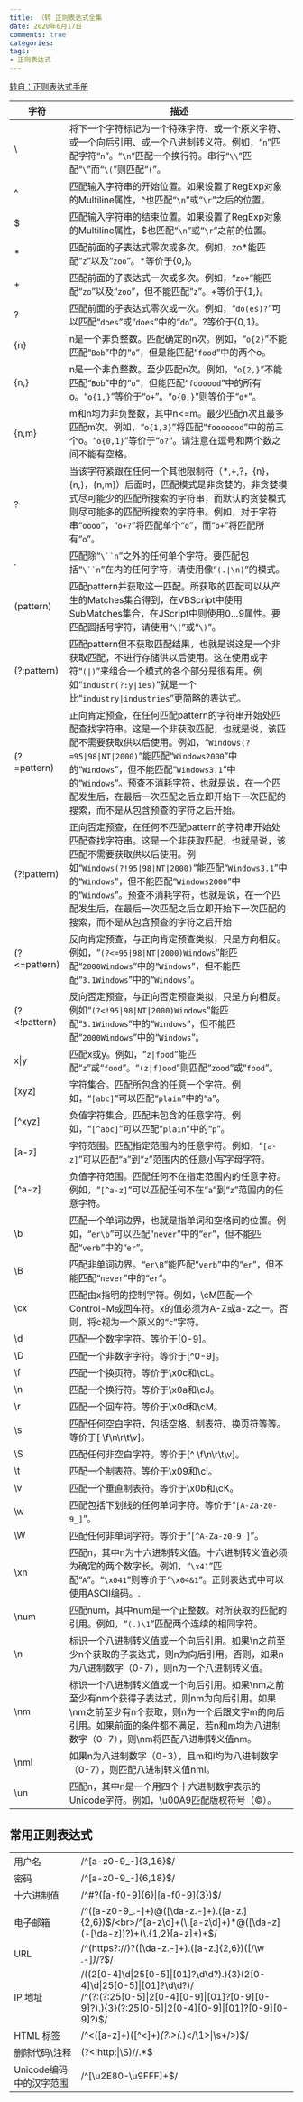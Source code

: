```yaml
---
title: （转 正则表达式全集
date: 2020年6月17日
comments: true
categories: 
tags:
- 正则表达式
---
```


[转自：正则表达式手册](https://tool.oschina.net/uploads/apidocs/jquery/regexp.html)

| 字符           | 描述                                                                                                                                                                                                                             |
| ------------ | ------------------------------------------------------------------------------------------------------------------------------------------------------------------------------------------------------------------------------ |
| \            | 将下一个字符标记为一个特殊字符、或一个原义字符、或一个向后引用、或一个八进制转义符。例如，“`n`”匹配字符“`n`”。“`\n`”匹配一个换行符。串行“`\\`”匹配“`\`”而“`\(`”则匹配“`(`”。                                                                                                                      |
| ^            | 匹配输入字符串的开始位置。如果设置了RegExp对象的Multiline属性，^也匹配“`\n`”或“`\r`”之后的位置。                                                                                                                                                                 |
| $            | 匹配输入字符串的结束位置。如果设置了RegExp对象的Multiline属性，$也匹配“`\n`”或“`\r`”之前的位置。                                                                                                                                                                 |
| *            | 匹配前面的子表达式零次或多次。例如，zo*能匹配“`z`”以及“`zoo`”。*等价于{0,}。                                                                                                                                                                               |
| +            | 匹配前面的子表达式一次或多次。例如，“`zo+`”能匹配“`zo`”以及“`zoo`”，但不能匹配“`z`”。+等价于{1,}。                                                                                                                                                               |
| ?            | 匹配前面的子表达式零次或一次。例如，“`do(es)?`”可以匹配“`does`”或“`does`”中的“`do`”。?等价于{0,1}。                                                                                                                                                          |
| {n}          | n是一个非负整数。匹配确定的n次。例如，“`o{2}`”不能匹配“`Bob`”中的“`o`”，但是能匹配“`food`”中的两个o。                                                                                                                                                             |
| {n,}         | n是一个非负整数。至少匹配n次。例如，“`o{2,}`”不能匹配“`Bob`”中的“`o`”，但能匹配“`foooood`”中的所有o。“`o{1,}`”等价于“`o+`”。“`o{0,}`”则等价于“`o*`”。                                                                                                                    |
| {n,m}        | m和n均为非负整数，其中n<=m。最少匹配n次且最多匹配m次。例如，“`o{1,3}`”将匹配“`fooooood`”中的前三个o。“`o{0,1}`”等价于“`o?`”。请注意在逗号和两个数之间不能有空格。                                                                                                                       |
| ?            | 当该字符紧跟在任何一个其他限制符（*,+,?，{n}，{n,}，{n,m}）后面时，匹配模式是非贪婪的。非贪婪模式尽可能少的匹配所搜索的字符串，而默认的贪婪模式则尽可能多的匹配所搜索的字符串。例如，对于字符串“`oooo`”，“`o+?`”将匹配单个“`o`”，而“`o+`”将匹配所有“`o`”。                                                                          |
| .            | 匹配除“`\``n`”之外的任何单个字符。要匹配包括“`\``n`”在内的任何字符，请使用像“`(.\|\n)`”的模式。                                                                                                                                                                  |
| (pattern)    | 匹配pattern并获取这一匹配。所获取的匹配可以从产生的Matches集合得到，在VBScript中使用SubMatches集合，在JScript中则使用$0…$9属性。要匹配圆括号字符，请使用“`\(`”或“`\)`”。                                                                                                               |
| (?:pattern)  | 匹配pattern但不获取匹配结果，也就是说这是一个非获取匹配，不进行存储供以后使用。这在使用或字符“`(\|)`”来组合一个模式的各个部分是很有用。例如“`industr(?:y\|ies)`”就是一个比“`industry\|industries`”更简略的表达式。                                                                                        |
| (?=pattern)  | 正向肯定预查，在任何匹配pattern的字符串开始处匹配查找字符串。这是一个非获取匹配，也就是说，该匹配不需要获取供以后使用。例如，“`Windows(?=95\|98\|NT\|2000)`”能匹配“`Windows2000`”中的“`Windows`”，但不能匹配“`Windows3.1`”中的“`Windows`”。预查不消耗字符，也就是说，在一个匹配发生后，在最后一次匹配之后立即开始下一次匹配的搜索，而不是从包含预查的字符之后开始。 |
| (?!pattern)  | 正向否定预查，在任何不匹配pattern的字符串开始处匹配查找字符串。这是一个非获取匹配，也就是说，该匹配不需要获取供以后使用。例如“`Windows(?!95\|98\|NT\|2000)`”能匹配“`Windows3.1`”中的“`Windows`”，但不能匹配“`Windows2000`”中的“`Windows`”。预查不消耗字符，也就是说，在一个匹配发生后，在最后一次匹配之后立即开始下一次匹配的搜索，而不是从包含预查的字符之后开始  |
| (?<=pattern) | 反向肯定预查，与正向肯定预查类拟，只是方向相反。例如，“`(?<=95\|98\|NT\|2000)Windows`”能匹配“`2000Windows`”中的“`Windows`”，但不能匹配“`3.1Windows`”中的“`Windows`”。                                                                                                   |
| (?<!pattern) | 反向否定预查，与正向否定预查类拟，只是方向相反。例如“`(?<!95\|98\|NT\|2000)Windows`”能匹配“`3.1Windows`”中的“`Windows`”，但不能匹配“`2000Windows`”中的“`Windows`”。                                                                                                    |
| x\|y         | 匹配x或y。例如，“`z\|food`”能匹配“`z`”或“`food`”。“`(z\|f)ood`”则匹配“`zood`”或“`food`”。                                                                                                                                                       |
| [xyz]        | 字符集合。匹配所包含的任意一个字符。例如，“`[abc]`”可以匹配“`plain`”中的“`a`”。                                                                                                                                                                            |
| [^xyz]       | 负值字符集合。匹配未包含的任意字符。例如，“`[^abc]`”可以匹配“`plain`”中的“`p`”。                                                                                                                                                                           |
| [a-z]        | 字符范围。匹配指定范围内的任意字符。例如，“`[a-z]`”可以匹配“`a`”到“`z`”范围内的任意小写字母字符。                                                                                                                                                                     |
| [^a-z]       | 负值字符范围。匹配任何不在指定范围内的任意字符。例如，“`[^a-z]`”可以匹配任何不在“`a`”到“`z`”范围内的任意字符。                                                                                                                                                              |
| \b           | 匹配一个单词边界，也就是指单词和空格间的位置。例如，“`er\b`”可以匹配“`never`”中的“`er`”，但不能匹配“`verb`”中的“`er`”。                                                                                                                                                 |
| \B           | 匹配非单词边界。“`er\B`”能匹配“`verb`”中的“`er`”，但不能匹配“`never`”中的“`er`”。                                                                                                                                                                    |
| \cx          | 匹配由x指明的控制字符。例如，\cM匹配一个Control-M或回车符。x的值必须为A-Z或a-z之一。否则，将c视为一个原义的“`c`”字符。                                                                                                                                                       |
| \d           | 匹配一个数字字符。等价于[0-9]。                                                                                                                                                                                                             |
| \D           | 匹配一个非数字字符。等价于[^0-9]。                                                                                                                                                                                                           |
| \f           | 匹配一个换页符。等价于\x0c和\cL。                                                                                                                                                                                                           |
| \n           | 匹配一个换行符。等价于\x0a和\cJ。                                                                                                                                                                                                           |
| \r           | 匹配一个回车符。等价于\x0d和\cM。                                                                                                                                                                                                           |
| \s           | 匹配任何空白字符，包括空格、制表符、换页符等等。等价于[ \f\n\r\t\v]。                                                                                                                                                                                      |
| \S           | 匹配任何非空白字符。等价于[^ \f\n\r\t\v]。                                                                                                                                                                                                   |
| \t           | 匹配一个制表符。等价于\x09和\cI。                                                                                                                                                                                                           |
| \v           | 匹配一个垂直制表符。等价于\x0b和\cK。                                                                                                                                                                                                         |
| \w           | 匹配包括下划线的任何单词字符。等价于“`[A-Za-z0-9_]`”。                                                                                                                                                                                            |
| \W           | 匹配任何非单词字符。等价于“`[^A-Za-z0-9_]`”。                                                                                                                                                                                                |
| \xn          | 匹配n，其中n为十六进制转义值。十六进制转义值必须为确定的两个数字长。例如，“`\x41`”匹配“`A`”。“`\x041`”则等价于“`\x04&1`”。正则表达式中可以使用ASCII编码。.                                                                                                                              |
| \num         | 匹配num，其中num是一个正整数。对所获取的匹配的引用。例如，“`(.)\1`”匹配两个连续的相同字符。                                                                                                                                                                          |
| \n           | 标识一个八进制转义值或一个向后引用。如果\n之前至少n个获取的子表达式，则n为向后引用。否则，如果n为八进制数字（0-7），则n为一个八进制转义值。                                                                                                                                                     |
| \nm          | 标识一个八进制转义值或一个向后引用。如果\nm之前至少有nm个获得子表达式，则nm为向后引用。如果\nm之前至少有n个获取，则n为一个后跟文字m的向后引用。如果前面的条件都不满足，若n和m均为八进制数字（0-7），则\nm将匹配八进制转义值nm。                                                                                                    |
| \nml         | 如果n为八进制数字（0-3），且m和l均为八进制数字（0-7），则匹配八进制转义值nml。                                                                                                                                                                                  |
| \un          | 匹配n，其中n是一个用四个十六进制数字表示的Unicode字符。例如，\u00A9匹配版权符号（©）。                                                                                                                                                                            |

## 常用正则表达式

|                 |                                                                                                                                                                              |
| --------------- | ---------------------------------------------------------------------------------------------------------------------------------------------------------------------------- |
| 用户名             | /^[a-z0-9_-]{3,16}$/                                                                                                                                                         |
| 密码              | /^[a-z0-9_-]{6,18}$/                                                                                                                                                         |
| 十六进制值           | /^#?([a-f0-9]{6}\|[a-f0-9]{3})$/                                                                                                                                             |
| 电子邮箱            | /^([a-z0-9_\.-]+)@([\da-z\.-]+)\.([a-z\.]{2,6})$/<br>/^[a-z\d]+(\.[a-z\d]+)*@([\da-z](-[\da-z])?)+(\.{1,2}[a-z]+)+$/                                                         |
| URL             | /^(https?:\/\/)?([\da-z\.-]+)\.([a-z\.]{2,6})([\/\w \.-]*)*\/?$/                                                                                                             |
| IP 地址           | /((2[0-4]\d\|25[0-5]\|[01]?\d\d?)\.){3}(2[0-4]\d\|25[0-5]\|[01]?\d\d?)/<br>/^(?:(?:25[0-5]\|2[0-4][0-9]\|[01]?[0-9][0-9]?)\.){3}(?:25[0-5]\|2[0-4][0-9]\|[01]?[0-9][0-9]?)$/ |
| HTML 标签         | /^<([a-z]+)([^<]+)*(?:>(.*)<\/\1>\|\s+\/>)$/                                                                                                                                 |
| 删除代码\\注释        | (?<!http:\|\S)//.*$                                                                                                                                                          |
| Unicode编码中的汉字范围 | /^[\u2E80-\u9FFF]+$/                                                                                                                                                         |
